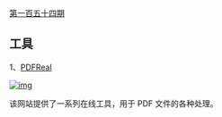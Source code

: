 [第一百五十四期](https://github.com/ruanyf/weekly/blob/master/docs/issue-154.md)

## 工具

1、[PDFReal](https://pdfreal.com/)

[![img](https://camo.githubusercontent.com/31900fd2e27d426c75ba61f5c2dd54cc59707472e940255611627c746cdab879/68747470733a2f2f63646e2e6265656b6b612e636f6d2f626c6f67696d672f61737365742f3230323130332f6267323032313033323930382e6a7067)](https://camo.githubusercontent.com/31900fd2e27d426c75ba61f5c2dd54cc59707472e940255611627c746cdab879/68747470733a2f2f63646e2e6265656b6b612e636f6d2f626c6f67696d672f61737365742f3230323130332f6267323032313033323930382e6a7067)

该网站提供了一系列在线工具，用于 PDF 文件的各种处理。
